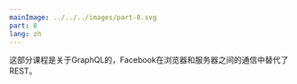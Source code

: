 ```yaml
---
mainImage: ../../../images/part-8.svg
part: 8
lang: zh
---
```


<div class="intro">

<!-- This part of the course is about GraphQL, Facebook's alternative to REST for communication between browser and server.-->
这部分课程是关于GraphQL的，Facebook在浏览器和服务器之间的通信中替代了REST。

</div>
